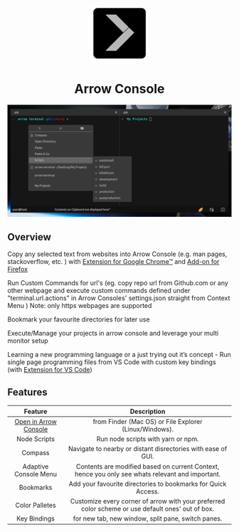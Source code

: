 <div align="center">

<p align="center">
  <a aria-label="Arrow logo" href="https://thevoyagingstar.com">
    <img src="./assets/128x128.png">
  </a>
</p>  

# Arrow Console

<p align="center">
  <a aria-label="Arrow logo" href="https://thevoyagingstar.com">
    <img src="./assets/screenshot.png">
  </a>
</p>  
</div >

## Overview

Copy any selected text from websites into Arrow Console (e.g. man pages, stackoverflow, etc. )
with [Extension for Google Chrome™](https://chrome.google.com/webstore/detail/arrow-console/ieilplcfnhegipiglipofndmljifomii) and [Add-on for Firefox](https://addons.mozilla.org/en-GB/firefox/addon/arrow-console/)

Run Custom Commands for url's (eg. copy repo url from Github.com or any other webpage and execute custom commands defined under "terminal.url.actions" in Arrow Consoles' settings.json straight from Context Menu )
Note: only https webpages are supported

Bookmark your favourite directories for later use

Execute/Manage your projects in arrow console and leverage your multi monitor setup

Learning a new programming language or a just trying out it’s concept - Run single page programming files from VS Code with custom key bindings
(with [Extension for VS Code](https://marketplace.visualstudio.com/items?itemName=thevoyagingstar.arrow))

## Features

| Feature | Description | 
| :---: | :---: | 
| [Open in Arrow Console](OpenInArrow.md) | from Finder (Mac OS) or File Explorer (Linux/Windows). |
| Node Scripts | Run node scripts with yarn or npm. |
| Compass  |  Navigate to nearby or distant disrectories with ease of GUI. | 
| Adaptive Console Menu | Contents are modified based on current Context, hence you only see whats relevant and important. | 
|  Bookmarks | Add your favourite directories to bookmarks for Quick Access. | 
| Color Palletes | Customize every corner of arrow with your preferred color scheme or use default ones' out of box. | 
| Key Bindings |  for new tab, new window, split pane, switch panes. | 
